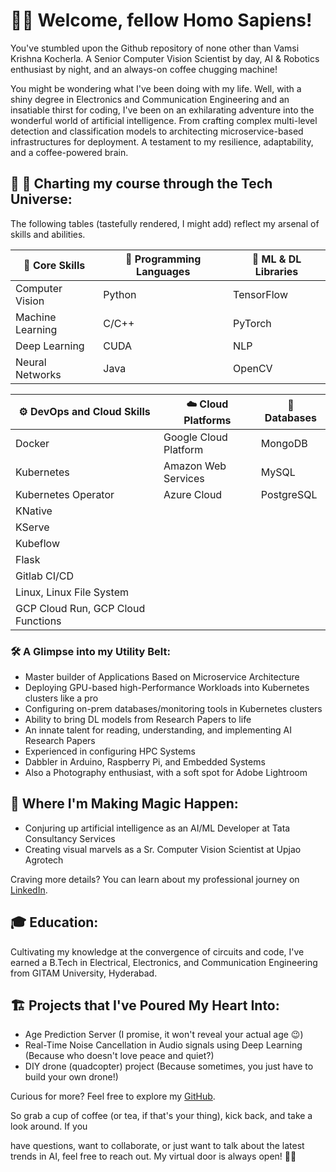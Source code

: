 # 👋👋 Welcome, fellow Homo Sapiens! 

You've stumbled upon the Github repository of none other than Vamsi Krishna Kocherla. A Senior Computer Vision Scientist by day, AI & Robotics enthusiast by night, and an always-on coffee chugging machine!

You might be wondering what I've been doing with my life. Well, with a shiny degree in Electronics and Communication Engineering and an insatiable thirst for coding, I've been on an exhilarating adventure into the wonderful world of artificial intelligence. From crafting complex multi-level detection and classification models to architecting microservice-based infrastructures for deployment. A testament to my resilience, adaptability, and a coffee-powered brain.

## 🚀 🌌 Charting my course through the Tech Universe:

The following tables (tastefully rendered, I might add) reflect my arsenal of skills and abilities.

| 💪 Core Skills | 🚀 Programming Languages | 🔮 ML & DL Libraries |
| ----------- | -------------------- | ----------------- |
| Computer Vision | Python | TensorFlow |
| Machine Learning | C/C++ | PyTorch |
| Deep Learning | CUDA | NLP |
| Neural Networks | Java | OpenCV |

| ⚙️ DevOps and Cloud Skills | ☁️ Cloud Platforms | 💽 Databases |
| ----------------------- | -------------- | ---------- |
| Docker | Google Cloud Platform | MongoDB |
| Kubernetes | Amazon Web Services | MySQL |
| Kubernetes Operator | Azure Cloud | PostgreSQL |
| KNative |  |  |
| KServe |  |  |
| Kubeflow |  |  |
| Flask |  |  |
| Gitlab CI/CD |  |  |
| Linux, Linux File System |  |  |
| GCP Cloud Run, GCP Cloud Functions |  |  |

### 🛠️ A Glimpse into my Utility Belt:

- Master builder of Applications Based on Microservice Architecture
- Deploying GPU-based high-Performance Workloads into Kubernetes clusters like a pro
- Configuring on-prem databases/monitoring tools in Kubernetes clusters
- Ability to bring DL models from Research Papers to life
- An innate talent for reading, understanding, and implementing AI Research Papers
- Experienced in configuring HPC Systems
- Dabbler in Arduino, Raspberry Pi, and Embedded Systems
- Also a Photography enthusiast, with a soft spot for Adobe Lightroom

## 🏢  Where I'm Making Magic Happen:

- Conjuring up artificial intelligence as an AI/ML Developer at Tata Consultancy Services
- Creating visual marvels as a Sr. Computer Vision Scientist at Upjao Agrotech

Craving more details? You can learn about my professional journey on [LinkedIn](https://www.linkedin.com/in/vamsi-krishna-kocherla-46941a16a/).

## 🎓 Education:

Cultivating my knowledge at the convergence of circuits and code, I've earned a B.Tech in Electrical, Electronics, and Communication Engineering from GITAM University, Hyderabad.

## 🏗️ Projects that I've Poured My Heart Into:

- Age Prediction Server (I promise, it won't reveal your actual age 😉)
- Real-Time Noise Cancellation in Audio signals using Deep Learning (Because who doesn't love peace and quiet?)
- DIY drone (quadcopter) project (Because sometimes, you just have to build your own drone!)

Curious for more? Feel free to explore my [GitHub](https://github.com/VamsiKrishna1211).

So grab a cup of coffee (or tea, if that's your thing), kick back, and take a look around. If you

 have questions, want to collaborate, or just want to talk about the latest trends in AI, feel free to reach out. My virtual door is always open! 👋👋
